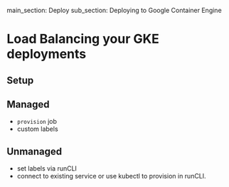 main_section: Deploy
sub_section: Deploying to Google Container Engine

# Load Balancing your GKE deployments

## Setup

## Managed
- `provision` job
- custom labels
## Unmanaged
- set labels via runCLI
- connect to existing service or use kubectl to provision in runCLI.
